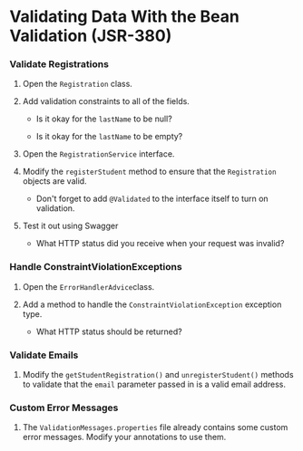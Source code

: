 # Validating Data With the Bean Validation (JSR-380)

### Validate Registrations

1. Open the ```Registration``` class.

2. Add validation constraints to all of the fields.

    - Is it okay for the ```lastName``` to be null?
    
    - Is it okay for the ```lastName``` to be empty?
   
3. Open the ```RegistrationService``` interface.

4. Modify the ```registerStudent``` method to ensure that the ```Registration``` objects are valid.
    
    - Don't forget to add ```@Validated``` to the interface itself to turn on validation.

5. Test it out using Swagger
     
    - What HTTP status did you receive when your request was invalid? 

### Handle ConstraintViolationExceptions

1. Open the ```ErrorHandlerAdvice```class.

2. Add a method to handle the ```ConstraintViolationException``` exception type.

    - What HTTP status should be returned?
        
### Validate Emails

1. Modify the ```getStudentRegistration()``` and ```unregisterStudent()``` methods to validate that the ```email``` parameter passed in is a valid email address.
   
### Custom Error Messages

1. The ```ValidationMessages.properties``` file already contains some custom error messages.  Modify your annotations to use them.